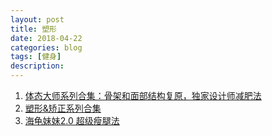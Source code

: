 ```yaml
---
layout: post
title: 塑形
date: 2018-04-22
categories: blog
tags: [健身]
description: 
---
```


1. [体态大师系列合集：骨架和面部结构复原，独家设计师减肥法](http://www.lukou.com/userfeed/8551948)
2. [塑形&矫正系列合集](http://www.lukou.com/userfeed/13589194)
3. [海龟妹妹2.0 超级瘦腿法](https://wenku.baidu.com/view/042b34a2d15abe23492f4d23.html)
